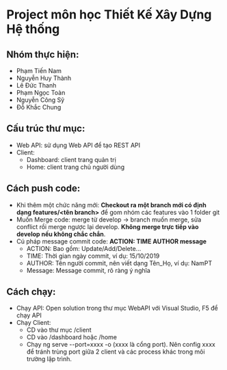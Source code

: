 # Project môn học Thiết Kế Xây Dựng Hệ thống
## Nhóm thực hiện:
- Phạm Tiến Nam
- Nguyễn Huy Thành
- Lê Đức Thanh
- Phạm Ngọc Toàn
- Nguyễn Công Sỹ
- Đỗ Khắc Chung
## Cấu trúc thư mục:
- Web API: sử dụng Web API để tạo REST API
- Client:
    - Dashboard: client trang quản trị
    - Home: client trang chủ người dùng
## Cách push code:
- Khi thêm một chức năng mới: <b>Checkout ra một branch mới có định dạng features/<tên branch></b> để gom nhóm các features vào 1 folder git
- Muốn Merge code: merge từ develop -> branch muốn merge, sửa conflict rồi merge ngược lại develop. <b>Không merge trực tiếp vào develop nếu không chắc chắn</b>.
- Cú pháp message commit code: <b>ACTION: TIME AUTHOR message</b>
    - ACTION: Bao gồm: Update/Add/Delete...
    - TIME: Thời gian ngày commit, ví dụ: 15/10/2019
    - AUTHOR: Tên người commit, nên viết dạng Tên_Họ, ví dụ: NamPT
    - Message: Message commit, rõ ràng ý nghĩa
## Cách chạy:
- Chạy API: Open solution trong thư mục WebAPI với Visual Studio, F5 để chạy API
- Chạy Client: 
    - CD vào thư mục /client
    - CD vào /dashboard hoặc /home
    - Chạy ng serve --port=xxxx -o (xxxx là cổng port). Nên config xxxx để tránh trùng port giữa 2 client và các process khác trong môi trường lập trình.